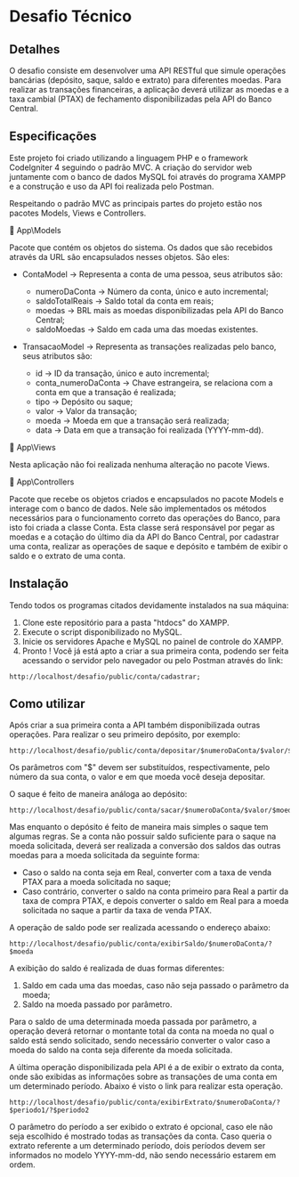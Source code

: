 # Desafio Técnico

## Detalhes

O desafio consiste em desenvolver uma API RESTful que simule operações bancárias (depósito, saque, saldo e extrato) para diferentes moedas. Para realizar as transações financeiras, a aplicação deverá utilizar as moedas e a taxa cambial (PTAX) de fechamento disponibilizadas pela API do Banco Central.

## Especificações

Este projeto foi criado utilizando a linguagem PHP e o framework CodeIgniter 4 seguindo o padrão MVC. A criação do servidor web juntamente com o banco de dados MySQL foi através do programa XAMPP e a construção e uso da API foi realizada pelo Postman.

Respeitando o padrão MVC as principais partes do projeto estão nos pacotes Models, Views e Controllers.

📁 App\Models

Pacote que contém os objetos do sistema. Os dados que são recebidos através da URL são encapsulados nesses objetos. São eles:

* ContaModel -> Representa a conta de uma pessoa, seus atributos são: 
    * numeroDaConta -> Número da conta, único e auto incremental;
    * saldoTotalReais -> Saldo total da conta em reais;
    * moedas -> BRL mais as moedas disponibilizadas pela API do Banco Central;
    * saldoMoedas -> Saldo em cada uma das moedas existentes.

* TransacaoModel -> Representa as transações realizadas pelo banco, seus atributos são:
    * id -> ID da transação, único e auto incremental;
    * conta_numeroDaConta -> Chave estrangeira, se relaciona com a conta em que a transação é realizada;
    * tipo -> Depósito ou saque;
    * valor -> Valor da transação;
    * moeda -> Moeda em que a transação será realizada;
    * data -> Data em que a transação foi realizada (YYYY-mm-dd).

📁 App\Views

Nesta aplicação não foi realizada nenhuma alteração no pacote Views.

📁 App\Controllers

Pacote que recebe os objetos criados e encapsulados no pacote Models e interage com o banco de dados. Nele são implementados os métodos necessários para o funcionamento correto das operações do Banco, para isto foi criada a classe Conta. Esta classe será responsável por pegar as moedas e a cotação do último dia da API do Banco Central, por cadastrar uma conta, realizar as operações de saque e depósito e também de exibir o saldo e o extrato de uma conta.

## Instalação

Tendo todos os programas citados devidamente instalados na sua máquina:

1. Clone este repositório para a pasta "htdocs" do XAMPP.
1. Execute o script disponibilizado no MySQL.
1. Inicie os servidores Apache e MySQL no painel de controle do XAMPP.
1. Pronto ! Você já está apto a criar a sua primeira conta, podendo ser feita acessando o servidor pelo navegador ou pelo Postman através do link:

```
http://localhost/desafio/public/conta/cadastrar;
```

## Como utilizar

Após criar a sua primeira conta a API também disponibilizada outras operações. Para realizar o seu primeiro depósito, por exemplo:

```
http://localhost/desafio/public/conta/depositar/$numeroDaConta/$valor/$moeda
```

Os parâmetros com "$" devem ser substituídos, respectivamente, pelo número da sua conta, o valor e em que moeda você deseja depositar.

O saque é feito de maneira análoga ao depósito:

```
http://localhost/desafio/public/conta/sacar/$numeroDaConta/$valor/$moeda
```

Mas enquanto o depósito é feito de maneira mais simples o saque tem algumas regras. Se a conta não possuir saldo suficiente para o saque na moeda solicitada, deverá ser realizada a conversão dos saldos das outras moedas para a moeda solicitada da seguinte forma:
* Caso o saldo na conta seja em Real, converter com a taxa de venda PTAX
para a moeda solicitada no saque;
* Caso contrário, converter o saldo na conta primeiro para Real a partir da
taxa de compra PTAX, e depois converter o saldo em Real para a moeda
solicitada no saque a partir da taxa de venda PTAX.

A operação de saldo pode ser realizada acessando o endereço abaixo:

```
http://localhost/desafio/public/conta/exibirSaldo/$numeroDaConta/?$moeda
```

A exibição do saldo é realizada de duas formas diferentes:
1. Saldo em cada uma das moedas, caso não seja passado o parâmetro da moeda;
1. Saldo na moeda passado por parâmetro.

Para o saldo de uma determinada moeda passada por parâmetro, a operação deverá retornar o montante total da conta na moeda no qual o saldo está sendo solicitado, sendo necessário converter o valor caso a moeda do saldo na conta seja diferente da moeda solicitada.

A última operação disponibilizada pela API é a de exibir o extrato da conta, onde são exibidas as informações sobre as transações de uma conta em um determinado período. Abaixo é visto o link para realizar esta operação.


```
http://localhost/desafio/public/conta/exibirExtrato/$numeroDaConta/?$periodo1/?$periodo2
```

O parâmetro do período a ser exibido o extrato é opcional, caso ele não seja escolhido é mostrado todas as transações da conta. Caso queria o extrato referente a um determinado período, dois períodos devem ser informados no modelo YYYY-mm-dd, não sendo necessário estarem em ordem.
